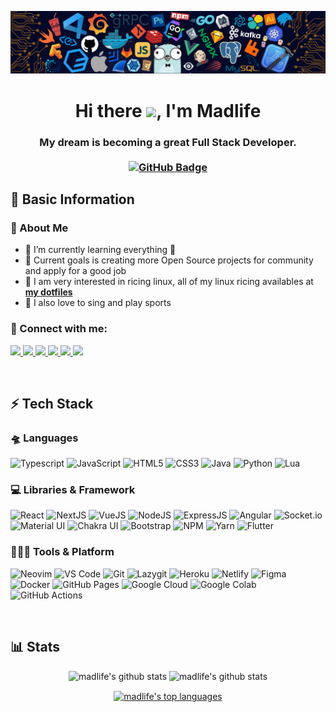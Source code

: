![banner.png](./github-banner.png)

<h1 align="center">Hi there <img src="https://raw.githubusercontent.com/MartinHeinz/MartinHeinz/master/wave.gif" width="30px">, I'm Madlife</h1>
<h3 align="center">
  My dream is becoming a great Full Stack Developer.
  <br />
  <br />
  <div>
    <a href="https://github.com/TamTH-Dev?tab=followers"><img src="https://img.shields.io/github/followers/TamTH-Dev?label=Followers&style=social" alt="GitHub Badge"></a>
  </div>
</h3>


## 🔮 Basic Information

### 🙋 About Me

- 🌱 I’m currently learning everything 🤣
- 🥅 Current goals is creating more Open Source projects for community and apply for a good job
- 🐧 I am very interested in ricing linux, all of my linux ricing availables at **[my dotfiles](https://github.com/TamTH-Dev/dotfiles)**
- 🏁 I also love to sing and play sports

### 🚀 Connect with me:

<p align="left">
  <a href="https://www.linkedin.com/in/tam-tran-11a6ba1a1" target="_blank">
    <img src="https://img.shields.io/badge/LinkedIn-0A66C2?style=for-the-badge&logo=linkedin&logoColor=white" />
  </a>
  <a href="https://twitter.com/Madlife48902037" target="_blank">
    <img src="https://img.shields.io/badge/Twitter-1D9BF0?style=for-the-badge&logo=twitter&logoColor=white" />
  </a>
  <a href="https://www.reddit.com/user/Madlife_S" target="_blank">
    <img src="https://img.shields.io/badge/Reddit-FF4500?style=for-the-badge&logo=reddit&logoColor=white" />
  </a>
  <a href="mailto:tamth.dev@gmail.com">
		<img src="https://img.shields.io/badge/Gmail-DD443A?style=for-the-badge&logo=gmail&logoColor=white" />
	</a>
  <a href="https://portfolio-madlife.vercel.app">
		<img src="https://img.shields.io/badge/portfolio-1AA260?style=for-the-badge&logo=About.me&logoColor=white" />
	</a>
  <a href="https://www.facebook.com/tamth.dev" target="_blank">
    <img src="https://img.shields.io/badge/Facebook-0E90F2?style=for-the-badge&logo=facebook&logoColor=white" />
  </a>
</p>

<br />

## ⚡ Tech Stack

### 🛸 Languages

![Typescript](https://img.shields.io/badge/typescript-3178C6?style=for-the-badge&logo=typescript&logoColor=white)
![JavaScript](https://img.shields.io/badge/JavaScript-323330?style=for-the-badge&logo=javascript&logoColor=F7DF1E)
![HTML5](https://img.shields.io/badge/HTML5-E34F26?style=for-the-badge&logo=html5&logoColor=white)
![CSS3](https://img.shields.io/badge/CSS3-1572B6?style=for-the-badge&logo=css3&logoColor=white)
![Java](https://img.shields.io/badge/Java-ED8B00?style=for-the-badge&logo=java&logoColor=white)
![Python](https://img.shields.io/badge/Python-FFD43B?style=for-the-badge&logo=python&logoColor=306998)
![Lua](https://img.shields.io/badge/lua-00007C?style=for-the-badge&logo=lua&logoColor=white)

### 💻 Libraries & Framework

![React](https://img.shields.io/badge/React-20232A?style=for-the-badge&logo=react&logoColor=61DAFB)
![NextJS](https://img.shields.io/badge/NextJS-6565C9?style=for-the-badge&logo=next.js&logoColor=white)
![VueJS](https://img.shields.io/badge/VueJS-42B983?style=for-the-badge&logo=vue.js&logoColor=white)
![NodeJS](https://img.shields.io/badge/Node.js-339933?style=for-the-badge&logo=nodedotjs&logoColor=white)
![ExpressJS](https://img.shields.io/badge/ExpressJS-010101?style=for-the-badge&logo=express&logoColor=white)
![Angular](https://img.shields.io/badge/angular-DD0031?style=for-the-badge&logo=angular&logoColor=white)
![Socket.io](https://img.shields.io/badge/Socket.io-010101?&style=for-the-badge&logo=Socket.io&logoColor=white)
![Material UI](https://img.shields.io/badge/Material--UI-0081CB?style=for-the-badge&logo=material-ui&logoColor=white)
![Chakra UI](https://img.shields.io/badge/Chakra--UI-6565C9?style=for-the-badge&logo=chakra-ui&logoColor=white)
![Bootstrap](https://img.shields.io/badge/Bootstrap-563D7C?style=for-the-badge&logo=bootstrap&logoColor=white)
![NPM](https://img.shields.io/badge/npm-CB3837?style=for-the-badge&logo=npm&logoColor=white)
![Yarn](https://img.shields.io/badge/Yarn-2C8EBB?style=for-the-badge&logo=yarn&logoColor=white)
![Flutter](https://img.shields.io/badge/flutter-0468D6?style=for-the-badge&logo=flutter&logoColor=white)

### 🧑🏻‍💻 Tools & Platform

![Neovim](https://img.shields.io/badge/Neovim-20232A?style=for-the-badge&logo=neovim&logoColor=white)
![VS Code](https://img.shields.io/badge/Visual_Studio_Code-0078D4?style=for-the-badge&logo=visual%20studio%20code&logoColor=white)
![Git](https://img.shields.io/badge/Git-F05032?style=for-the-badge&logo=git&logoColor=white)
![Lazygit](https://img.shields.io/badge/Lazygit-DD0031?style=for-the-badge&logo=lazygit&logoColor=white)
![Heroku](https://img.shields.io/badge/Heroku-430098?style=for-the-badge&logo=heroku&logoColor=white)
![Netlify](https://img.shields.io/badge/Netlify-00C7B7?style=for-the-badge&logo=netlify&logoColor=white)
![Figma](https://img.shields.io/badge/Figma-F24E1E?style=for-the-badge&logo=figma&logoColor=white)
![Docker](https://img.shields.io/badge/docker-0162CC?style=for-the-badge&logo=docker&logoColor=white)
![GitHub Pages](https://img.shields.io/badge/GitHub_Pages-100000?style=for-the-badge&logo=github&logoColor=white)
![Google Cloud](https://img.shields.io/badge/Google_Cloud-4285F4?style=for-the-badge&logo=google-cloud&logoColor=white)
![Google Colab](https://img.shields.io/badge/Colab-F9AB00?style=for-the-badge&logo=googlecolab&color=525252)
![GitHub Actions](https://img.shields.io/badge/GitHub_Actions-2088FF?style=for-the-badge&logo=github-actions&logoColor=white)

<br />

## 📊 Stats

<p align="center">
  <img width="48%" src="https://github-readme-stats.vercel.app/api?username=TamTH-Dev&show_icons=true&count_private=true&theme=tokyonight&hide_border=true" alt="madlife's github stats"/>
  <img width="48%" src="https://github-readme-streak-stats.herokuapp.com/?user=TamTH-Dev&show_icons=true&count_private=true&theme=tokyonight&hide_border=true" alt="madlife's github stats"/>
</p>
 
<p align="center">
  <a href="https://github.com/TamTH-Dev" target="_blank">
    <img align="center" src="https://github-readme-stats.vercel.app/api/top-langs/?username=TamTH-Dev&langs_count=8&count_private=true&layout=compact&theme=tokyonight&hide_border=true" alt="madlife's top languages" />
  </a>
</p>
